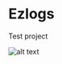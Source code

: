 # Ezlogs
Test project 

![alt text](https://user-images.githubusercontent.com/17371072/33288236-3f987770-d3c4-11e7-93c2-b8d04137eb2b.gif)
